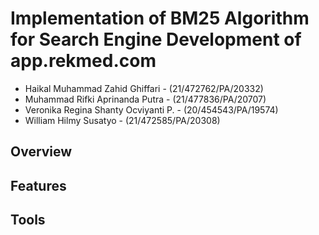 # Implementation of BM25 Algorithm for Search Engine Development of app.rekmed.com

* Haikal Muhammad Zahid Ghiffari - (21/472762/PA/20332)
* Muhammad Rifki Aprinanda Putra - (21/477836/PA/20707)
* Veronika Regina Shanty Ocviyanti P. - (20/454543/PA/19574)
* William Hilmy Susatyo - (21/472585/PA/20308)


## Overview



## Features


## Tools
